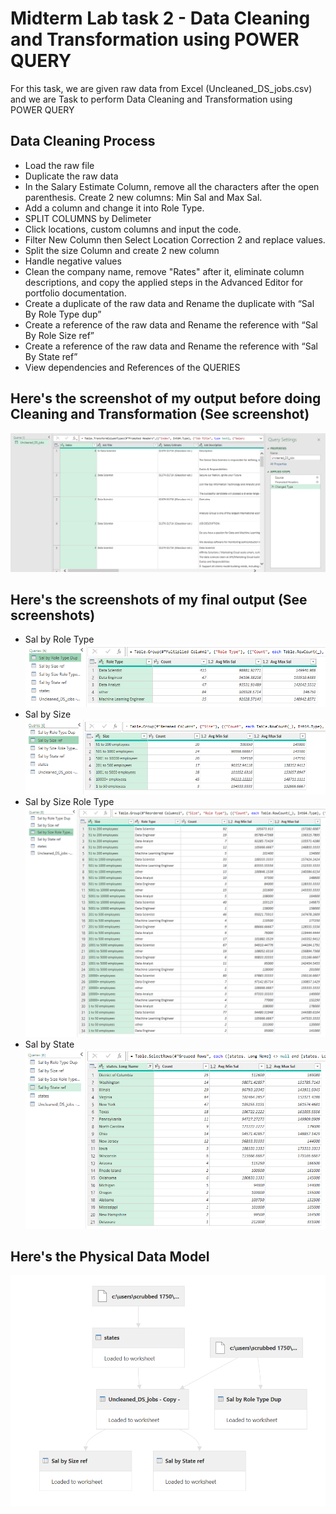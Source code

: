 # Midterm Lab task 2 - Data Cleaning and Transformation using POWER QUERY
For this task, we are given raw data from Excel (Uncleaned_DS_jobs.csv) and we are Task to perform Data Cleaning and Transformation using POWER QUERY 
## Data Cleaning Process
- Load the raw file
- Duplicate the raw data
- In the Salary Estimate Column, remove all the characters after the open parenthesis. Create 2 new columns: Min Sal and Max Sal.
- Add a column and change it into Role Type.
- SPLIT COLUMNS by Delimeter
- Click locations, custom columns and input the code.
- Filter New Column then Select Location Correction 2 and replace values.
- Split the size Column and create 2 new column
- Handle negative values
- Clean the company name, remove "Rates" after it, eliminate column descriptions, and copy the applied steps in the Advanced Editor for portfolio documentation.
- Create a duplicate of the raw data and Rename the duplicate with “Sal By Role Type dup”
- Create a reference of the raw data and Rename the reference with “Sal By Role Size ref”
- Create a reference of the raw data and Rename the reference with “Sal By State ref”
- View dependencies and References of the QUERIES
## Here's the screenshot of my output before doing Cleaning and Transformation (See screenshot)
![Sample Output](images/BEFORE.png)
## Here's the screenshots of my final output (See screenshots)
- Sal by Role Type
![Sample Output](images/Roletype.png)
- Sal by Size
![Sample Output](images/SIZE.png)
- Sal by Size Role Type
![Sample Output](images/SizeRT.png)
- Sal by State
![Sample Output](images/STATE.png)
## Here's the Physical Data Model
![Sample Output](images/QueryDependencies.png)
